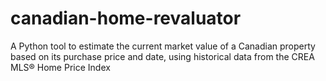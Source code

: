 # canadian-home-revaluator
A Python tool to estimate the current market value of a Canadian property based on its purchase price and date, using historical data from the CREA MLS® Home Price Index
